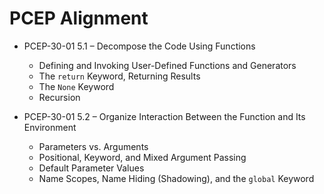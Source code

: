

# PCEP Alignment

* PCEP-30-01 5.1 – Decompose the Code Using Functions
    * Defining and Invoking User-Defined Functions and Generators
    * The `return` Keyword, Returning Results
    * The `None` Keyword
    * Recursion

* PCEP-30-01 5.2 – Organize Interaction Between the Function and Its Environment
    * Parameters vs. Arguments
    * Positional, Keyword, and Mixed Argument Passing
    * Default Parameter Values
    * Name Scopes, Name Hiding (Shadowing), and the `global` Keyword
